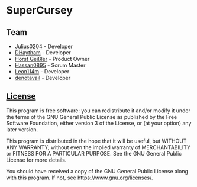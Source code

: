 # SuperCursey

## Team

- [Julius0204](https://github.com/Julius0204) - Developer
- [DHaytham](https://github.com/DHaytham) - Developer
- [Horst Geißler](https://github.com/fdai5433) - Product Owner
- [Hassan0895](https://github.com/Hassan0895) - Scrum Master
- [Leon114m](https://github.com/Leon114m) - Developer
- [denotavail](https://github.com/denotavail) - Developer

## [License](COPYING)

This program is free software: you can redistribute it and/or modify
it under the terms of the GNU General Public License as published by
the Free Software Foundation, either version 3 of the License, or
(at your option) any later version.

This program is distributed in the hope that it will be useful,
but WITHOUT ANY WARRANTY; without even the implied warranty of
MERCHANTABILITY or FITNESS FOR A PARTICULAR PURPOSE.  See the
GNU General Public License for more details.

You should have received a copy of the GNU General Public License
along with this program.  If not, see <https://www.gnu.org/licenses/>.
